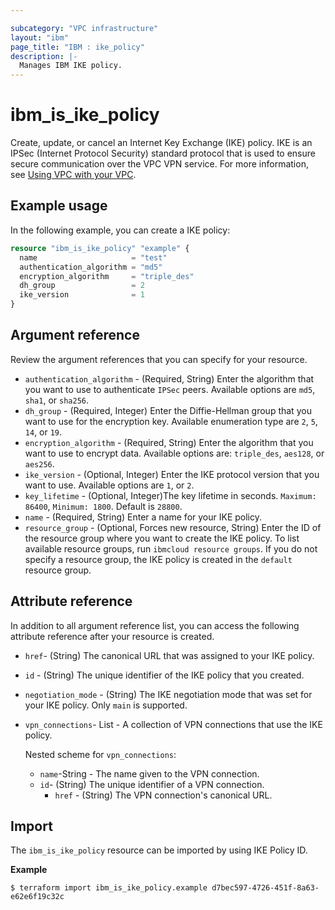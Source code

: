 ```yaml
---

subcategory: "VPC infrastructure"
layout: "ibm"
page_title: "IBM : ike_policy"
description: |-
  Manages IBM IKE policy.
---
```


# ibm_is_ike_policy
Create, update, or cancel an Internet Key Exchange (IKE) policy. IKE is an IPSec (Internet Protocol Security) standard protocol that is used to ensure secure communication over the VPC VPN service. For more information, see [Using VPC with your VPC](https://cloud.ibm.com/docs/vpc-on-classic-network?topic=vpc-on-classic-networkusing-vpn-with-your-vpc).

## Example usage

In the following example, you can create a IKE policy:

```terraform
resource "ibm_is_ike_policy" "example" {
  name                     = "test"
  authentication_algorithm = "md5"
  encryption_algorithm     = "triple_des"
  dh_group                 = 2
  ike_version              = 1
}

```


## Argument reference
Review the argument references that you can specify for your resource. 

- `authentication_algorithm` - (Required, String) Enter the algorithm that you want to use to authenticate `IPSec` peers. Available options are `md5`, `sha1`, or `sha256`.
- `dh_group`  - (Required, Integer) Enter the Diffie-Hellman group that you want to use for the encryption key. Available enumeration type are `2`, `5`, `14`, or `19`.
- `encryption_algorithm` - (Required, String) Enter the algorithm that you want to use to encrypt data. Available options are: `triple_des`, `aes128`, or `aes256`.
- `ike_version`  - (Optional, Integer) Enter the IKE protocol version that you want to use. Available options are `1`, or `2`.
- `key_lifetime`  - (Optional, Integer)The key lifetime in seconds. `Maximum: 86400`, `Minimum: 1800`. Default is `28800`. 
- `name` - (Required, String) Enter a name for your IKE policy.
- `resource_group` - (Optional, Forces new resource, String) Enter the ID of the resource group where you want to create the IKE policy. To list available resource groups, run `ibmcloud resource groups`. If you do not specify a resource group, the IKE policy is created in the `default` resource group.

## Attribute reference
In addition to all argument reference list, you can access the following attribute reference after your resource is created.

- `href`-  (String) The canonical URL that was assigned to your IKE policy. 
- `id` - (String) The unique identifier of the IKE policy that you created.
- `negotiation_mode` - (String) The IKE negotiation mode that was set for your IKE policy. Only `main` is supported. 
- `vpn_connections`- List - A collection of VPN connections that use the IKE policy.

  Nested scheme for `vpn_connections`:
  - `name`-String - The name given to the VPN connection.
  - `id`-  (String) The unique identifier of a VPN connection.
	- `href` - (String) The VPN connection's canonical URL.

## Import
The `ibm_is_ike_policy` resource can be imported by using IKE Policy ID.

**Example**

```
$ terraform import ibm_is_ike_policy.example d7bec597-4726-451f-8a63-e62e6f19c32c
```

